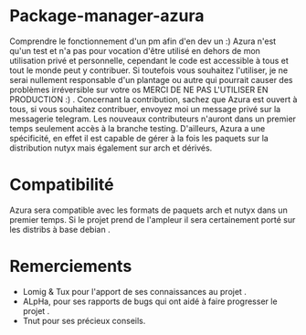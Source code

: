 # Package-manager-azura
Comprendre le fonctionnement d'un pm afin d'en dev un :)
Azura n'est qu'un test et n'a pas pour vocation d'être utilisé en dehors de mon utilisation privé et personnelle, cependant le code est accessible à tous et tout le monde peut y contribuer.
Si toutefois vous souhaitez l'utiliser, je ne serai nullement responsable d'un plantage ou autre qui pourrait causer des problèmes irréversible sur votre os MERCI DE NE PAS L'UTILISER EN PRODUCTION :) .
Concernant la contribution, sachez que Azura est ouvert à tous, si vous souhaitez contribuer, envoyez moi un message privé sur la messagerie telegram.
Les nouveaux contributeurs n'auront dans un premier temps seulement accès à la branche testing.
D'ailleurs, Azura a une spécificité, en effet il est capable de gérer à la fois les paquets sur la distribution nutyx mais également sur arch et dérivés.

# Compatibilité 

Azura sera compatible avec les formats de paquets arch et nutyx dans un premier temps.
Si le projet prend de l'ampleur il sera certainement porté sur les distribs à base debian .
# Remerciements

- Lomig & Tux pour l'apport de ses connaissances au projet .
- ALpHa, pour ses rapports de bugs qui ont aidé à faire progresser le projet .
- Tnut pour ses précieux conseils.
